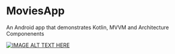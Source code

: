 # MoviesApp
 An Android app that demonstrates Kotlin, MVVM and Architecture Componenents

[![IMAGE ALT TEXT HERE](https://img.youtube.com/vi/IQZ7VyZjkQ0/0.jpg)](https://www.youtube.com/watch?v=IQZ7VyZjkQ0)
